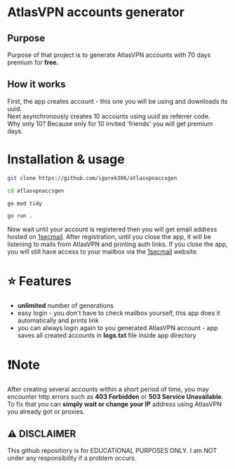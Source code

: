 # AtlasVPN accounts generator
## Purpose

Purpose of that project is to generate AtlasVPN accounts with 70 days premium for **free.**

## How it works

First, the app creates account - this one you will be using and downloads its uuid.\
Next asynchronously creates 10 accounts using uuid as referrer code.\
Why only 10? Because only for 10 invited 'friends' you will get premium days.

#  Installation & usage 
```bash
git clone https://github.com/igorek306/atlasvpnaccsgen
```
```bash
cd atlasvpnaccsgen
```
```bash
go mod tidy
```
```bash
go run .
```
Now wait until your account is registered then you will get email address hosted on [1secmail](https://www.1secmail.com/). After registration, until you close the app, it will be listening to mails from AtlasVPN and printing auth links. If you close the app, you will still have access to your mailbox via the [1secmail](https://www.1secmail.com/) website.

# ⭐ Features

- **unlimited** number of generations
- easy login - you don't have to check mailbox yourself, this app does it automatically and prints link
- you can always login again to you generated AtlasVPN account - app saves all created accounts in **logs.txt** file inside app directory

# ❗Note
After creating several accounts within a short period of time, you may encounter http errors such as **403 Forbidden** or **503 Service Unavailable**. 
To fix that you can **simply wait or change your IP** address using AtlasVPN you already got or proxies.

## ⚠️ DISCLAIMER
This github repositiory is for EDUCATIONAL PURPOSES ONLY. I am NOT under any responsibility if a problem occurs.
